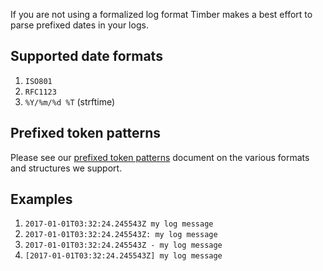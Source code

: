 If you are not using a formalized log format Timber makes a best effort to parse prefixed dates in your logs.

## Supported date formats

1. `ISO801`
2. `RFC1123`
3. `%Y/%m/%d %T` (strftime)

## Prefixed token patterns

Please see our [prefixed token patterns](/service/log-formats-parsing/prefixed-token-patterns) document on the various formats and structures we support.

## Examples

1. `2017-01-01T03:32:24.245543Z my log message`
2. `2017-01-01T03:32:24.245543Z: my log message`
3. `2017-01-01T03:32:24.245543Z - my log message`
4. `[2017-01-01T03:32:24.245543Z] my log message`
